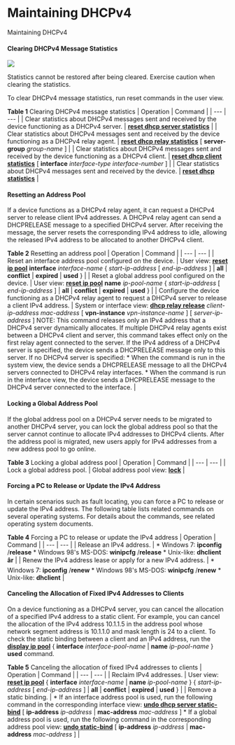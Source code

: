 Maintaining DHCPv4
==================

Maintaining DHCPv4

#### Clearing DHCPv4 Message Statistics

![](public_sys-resources/notice_3.0-en-us.png) 

Statistics cannot be restored after being cleared. Exercise caution when clearing the statistics.

To clear DHCPv4 message statistics, run reset commands in the user view.

**Table 1** Clearing DHCPv4 message statistics
| Operation | Command |
| --- | --- |
| Clear statistics about DHCPv4 messages sent and received by the device functioning as a DHCPv4 server. | [**reset dhcp server statistics**](cmdqueryname=reset+dhcp+server+statistics) |
| Clear statistics about DHCPv4 messages sent and received by the device functioning as a DHCPv4 relay agent. | [**reset dhcp relay statistics**](cmdqueryname=reset+dhcp+relay+statistics) [ **server-group** *group-name* ] |
| Clear statistics about DHCPv4 messages sent and received by the device functioning as a DHCPv4 client. | [**reset dhcp client statistics**](cmdqueryname=reset+dhcp+client+statistics) [ **interface** *interface-type interface-number* ] |
| Clear statistics about DHCPv4 messages sent and received by the device. | [**reset dhcp statistics**](cmdqueryname=reset+dhcp+statistics) |



#### Resetting an Address Pool

If a device functions as a DHCPv4 relay agent, it can request a DHCPv4 server to release client IPv4 addresses. A DHCPv4 relay agent can send a DHCPRELEASE message to a specified DHCPv4 server. After receiving the message, the server resets the corresponding IPv4 address to idle, allowing the released IPv4 address to be allocated to another DHCPv4 client.

**Table 2** Resetting an address pool
| Operation | Command |
| --- | --- |
| Reset an interface address pool configured on the device. | User view: [**reset ip pool**](cmdqueryname=reset+ip+pool) **interface** *interface-name* { *start-ip-address* [ *end-ip-address* ] | **all** | **conflict** | **expired** | **used** } |
| Reset a global address pool configured on the device. | User view: [**reset ip pool**](cmdqueryname=reset+ip+pool) **name** *ip-pool-name* { *start-ip-address* [ *end-ip-address* ] | **all** | **conflict** | **expired** | **used** } |
| Configure the device functioning as a DHCPv4 relay agent to request a DHCPv4 server to release a client IPv4 address. | System or interface view: [**dhcp relay release**](cmdqueryname=dhcp+relay+release) *client-ip-address* *mac-address* [ **vpn-instance** *vpn-instance-name* ] [ *server-ip-address* ]  NOTE:  This command releases only an IPv4 address that a DHCPv4 server dynamically allocates.  If multiple DHCPv4 relay agents exist between a DHCPv4 client and server, this command takes effect only on the first relay agent connected to the server. If the IPv4 address of a DHCPv4 server is specified, the device sends a DHCPRELEASE message only to this server. If no DHCPv4 server is specified:  * When the command is run in the system view, the device sends a DHCPRELEASE message to all the DHCPv4 servers connected to DHCPv4 relay interfaces. * When the command is run in the interface view, the device sends a DHCPRELEASE message to the DHCPv4 server connected to the interface. |



#### Locking a Global Address Pool

If the global address pool on a DHCPv4 server needs to be migrated to another DHCPv4 server, you can lock the global address pool so that the server cannot continue to allocate IPv4 addresses to DHCPv4 clients. After the address pool is migrated, new users apply for IPv4 addresses from a new address pool to go online.

**Table 3** Locking a global address pool
| Operation | Command |
| --- | --- |
| Lock a global address pool. | Global address pool view: [**lock**](cmdqueryname=lock) |



#### Forcing a PC to Release or Update the IPv4 Address

In certain scenarios such as fault locating, you can force a PC to release or update the IPv4 address. The following table lists related commands on several operating systems. For details about the commands, see related operating system documents.

**Table 4** Forcing a PC to release or update the IPv4 address
| Operation | Command |
| --- | --- |
| Release an IPv4 address. | * Windows 7: **ipconfig** /**release** * Windows 98's MS-DOS: **winipcfg** /**release** * Unix-like: **dhclient âr** |
| Renew the IPv4 address lease or apply for a new IPv4 address. | * Windows 7: **ipconfig** /**renew** * Windows 98's MS-DOS: **winipcfg** /**renew** * Unix-like: **dhclient** |



#### Canceling the Allocation of Fixed IPv4 Addresses to Clients

On a device functioning as a DHCPv4 server, you can cancel the allocation of a specified IPv4 address to a static client. For example, you can cancel the allocation of the IPv4 address 10.1.1.5 in the address pool whose network segment address is 10.1.1.0 and mask length is 24 to a client. To check the static binding between a client and an IPv4 address, run the [**display ip pool**](cmdqueryname=display+ip+pool) { **interface** *interface-pool-name* | **name** *ip-pool-name* } **used** command.

**Table 5** Canceling the allocation of fixed IPv4 addresses to clients
| Operation | Command |
| --- | --- |
| Reclaim IPv4 addresses. | User view: [**reset ip pool**](cmdqueryname=reset+ip+pool) { **interface** *interface-name* | **name** *ip-pool-name* } { *start-ip-address* [ *end-ip-address* ] | **all** | **conflict** | **expired** | **used** } |
| Remove a static binding. | * If an interface address pool is used, run the following command in the corresponding interface view: [**undo dhcp server static-bind**](cmdqueryname=undo+dhcp+server+static-bind) [ **ip-address** *ip-address* | **mac-address** *mac-address* ] * If a global address pool is used, run the following command in the corresponding address pool view: [**undo static-bind**](cmdqueryname=undo+static-bind) [ **ip-address** *ip-address* | **mac-address** *mac-address* ] |